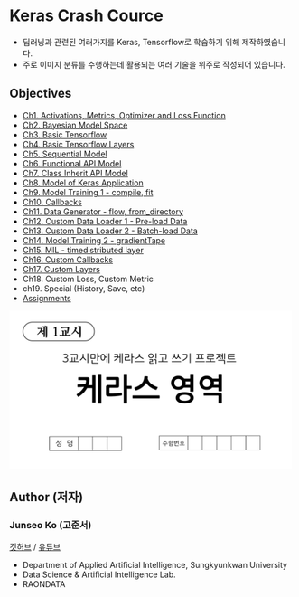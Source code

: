 # Keras Crash Cource
* 딥러닝과 관련된 여러가지를 Keras, Tensorflow로 학습하기 위해 제작하였습니다.
* 주로 이미지 분류를 수행하는데 활용되는 여러 기술을 위주로 작성되어 있습니다.

## Objectives
* [Ch1. Activations, Metrics, Optimizer and Loss Function](https://github.com/KorKite/study-keras-basic/blob/main/contents/ch1)
* [Ch2. Bayesian Model Space](https://github.com/KorKite/study-keras-basic/blob/main/contents/ch2)
* [Ch3. Basic Tensorflow](https://github.com/KorKite/study-keras-basic/tree/main/contents/ch3)
* [Ch4. Basic Tensorflow Layers](https://github.com/KorKite/study-keras-basic/tree/main/contents/ch4)
* [Ch5. Sequential Model](https://github.com/KorKite/study-keras-basic/tree/main/contents/ch5)
* [Ch6. Functional API Model](https://github.com/KorKite/study-keras-basic/tree/main/contents/ch6)
* [Ch7. Class Inherit API Model](https://github.com/KorKite/study-keras-basic/tree/main/contents/ch7)
* [Ch8. Model of Keras Application](https://github.com/KorKite/study-keras-basic/tree/main/contents/ch8)
* [Ch9. Model Training 1 - compile, fit](https://github.com/KorKite/study-keras-basic/tree/main/contents/ch9)
* [Ch10. Callbacks](https://github.com/KorKite/study-keras-basic/tree/main/contents/ch10)
* [Ch11. Data Generator - flow, from_directory](https://github.com/KorKite/study-keras-basic/tree/main/contents/ch11)
* [Ch12. Custom Data Loader 1 - Pre-load Data](https://github.com/KorKite/study-keras-basic/tree/main/contents/ch12)
* [Ch13. Custom Data Loader 2 - Batch-load Data](https://github.com/KorKite/study-keras-basic/tree/main/contents/ch13)
* [Ch14. Model Training 2 - gradientTape](https://github.com/KorKite/study-keras-basic/tree/main/contents/ch14)
* [Ch15. MIL - timedistributed layer](https://github.com/KorKite/study-keras-basic/tree/main/contents/ch15)
* [Ch16. Custom Callbacks](https://github.com/KorKite/study-keras-basic/tree/main/contents/ch16)
* [Ch17. Custom Layers](https://github.com/KorKite/study-keras-basic/tree/main/contents/ch17)
* Ch18. Custom Loss, Custom Metric
* ch19. Special (History, Save, etc)
* [Assignments](https://github.com/KorKite/study-keras-basic/blob/main/contents/assignment.md)
<img src="figures/thumnail.png" width=500>


## Author (저자)
### Junseo Ko (고준서)
[깃허브](https://github.com/KorKite) / [유튜브](https://www.youtube.com/channel/UCCaunu3Cv09ZCDxU13Gx3Hg)
* Department of Applied Artificial Intelligence, Sungkyunkwan University
* Data Science & Artificial Intelligence Lab.
* RAONDATA


